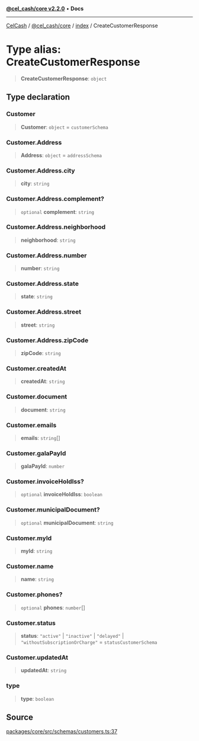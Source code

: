 [**@cel_cash/core v2.2.0**](../../README.md) • **Docs**

***

[CelCash](../../../../packages.md) / [@cel\_cash/core](../../README.md) / [index](../README.md) / CreateCustomerResponse

# Type alias: CreateCustomerResponse

> **CreateCustomerResponse**: `object`

## Type declaration

### Customer

> **Customer**: `object` = `customerSchema`

### Customer.Address

> **Address**: `object` = `addressSchema`

### Customer.Address.city

> **city**: `string`

### Customer.Address.complement?

> `optional` **complement**: `string`

### Customer.Address.neighborhood

> **neighborhood**: `string`

### Customer.Address.number

> **number**: `string`

### Customer.Address.state

> **state**: `string`

### Customer.Address.street

> **street**: `string`

### Customer.Address.zipCode

> **zipCode**: `string`

### Customer.createdAt

> **createdAt**: `string`

### Customer.document

> **document**: `string`

### Customer.emails

> **emails**: `string`[]

### Customer.galaPayId

> **galaPayId**: `number`

### Customer.invoiceHoldIss?

> `optional` **invoiceHoldIss**: `boolean`

### Customer.municipalDocument?

> `optional` **municipalDocument**: `string`

### Customer.myId

> **myId**: `string`

### Customer.name

> **name**: `string`

### Customer.phones?

> `optional` **phones**: `number`[]

### Customer.status

> **status**: `"active"` \| `"inactive"` \| `"delayed"` \| `"withoutSubscriptionOrCharge"` = `statusCustomerSchema`

### Customer.updatedAt

> **updatedAt**: `string`

### type

> **type**: `boolean`

## Source

[packages/core/src/schemas/customers.ts:37](https://github.com/Pyxlab/celcash/blob/f7cdc752c29f8a0dcef033e212602412d2050afc/packages/core/src/schemas/customers.ts#L37)
